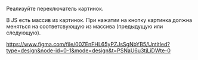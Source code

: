 Реализуйте переключатель картинок. 

В JS есть массив из картинок. При нажатии на кнопку картинка должна меняться на соответсвующую из массива (предыдущую или следующую). 

https://www.figma.com/file/00ZEnFHL65yPZJsSgNbYB5/Untitled?type=design&node-id=0-1&mode=design&t=PSNaU6u3tjLiDWte-0